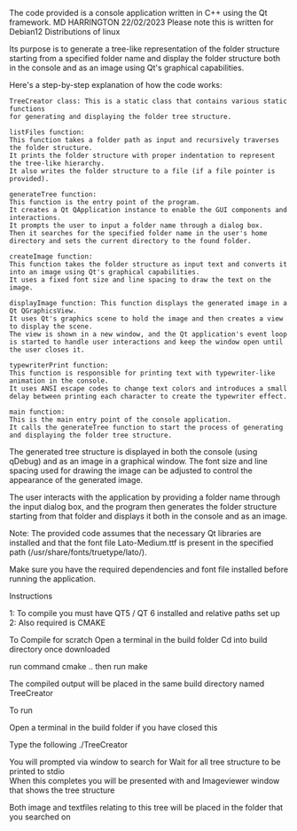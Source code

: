 The code provided is a console application written in C++ using the Qt framework. 
MD HARRINGTON 22/02/2023
Please note this is written for Debian12  Distributions of linux 


Its purpose is to generate a tree-like representation of the folder structure starting from a specified folder name and display the folder structure both in the console and as an image using Qt's graphical capabilities.

Here's a step-by-step explanation of how the code works:

    TreeCreator class: This is a static class that contains various static functions 
    for generating and displaying the folder tree structure.

    listFiles function: 
    This function takes a folder path as input and recursively traverses the folder structure. 
    It prints the folder structure with proper indentation to represent the tree-like hierarchy. 
    It also writes the folder structure to a file (if a file pointer is provided).

    generateTree function: 
    This function is the entry point of the program. 
    It creates a Qt QApplication instance to enable the GUI components and interactions. 
    It prompts the user to input a folder name through a dialog box. 
    Then it searches for the specified folder name in the user's home directory and sets the current directory to the found folder.

    createImage function: 
    This function takes the folder structure as input text and converts it into an image using Qt's graphical capabilities. 
    It uses a fixed font size and line spacing to draw the text on the image.

    displayImage function: This function displays the generated image in a Qt QGraphicsView. 
    It uses Qt's graphics scene to hold the image and then creates a view to display the scene. 
    The view is shown in a new window, and the Qt application's event loop is started to handle user interactions and keep the window open until the user closes it.

    typewriterPrint function: 
    This function is responsible for printing text with typewriter-like animation in the console. 
    It uses ANSI escape codes to change text colors and introduces a small delay between printing each character to create the typewriter effect.

    main function: 
    This is the main entry point of the console application. 
    It calls the generateTree function to start the process of generating and displaying the folder tree structure.

The generated tree structure is displayed in both the console (using qDebug) 
and as an image in a graphical window. 
The font size and line spacing used for drawing the image can be adjusted to control the appearance of the generated image.

The user interacts with the application by providing a folder name through the input dialog box, 
and the program then generates the folder structure starting from that folder and displays it both in the console and as an image.

Note: The provided code assumes that the necessary Qt libraries are installed and that the font file Lato-Medium.ttf is present in the specified path
 (/usr/share/fonts/truetype/lato/). 
 
Make sure you have the required dependencies and font file installed before running the application.

Instructions 

1: To compile  you must have  QT5 / QT 6 installed and relative paths set up 
2: Also required is CMAKE

To Compile for scratch 
Open a terminal in the build  folder
Cd into build  directory once downloaded 

run command   cmake .. 
then run make 

The  compiled output  will be placed in  the same  build directory  named TreeCreator

To run 

Open a terminal in the build  folder if you have closed this 

Type the following ./TreeCreator

You will prompted  via window to search for 
Wait for all  tree structure to be printed to stdio  
When this completes  you will be presented with and Imageviewer window that shows the tree structure 

Both image and  textfiles relating to this tree will be placed in the folder that  you searched on



